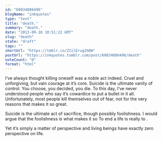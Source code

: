 ```yaml
---
id: "60834886496"
blogName: "inkquotes"
type: "text"
title: "death."
summary: "death."
date: "2013-09-10 10:51:22 GMT"
slug: "death"
state: "draft"
tags: ""
shortUrl: "https://tmblr.co/ZIilErug2hDW"
postUrl: "https://inkquotes.tumblr.com/post/60834886496/death"
noteCount: "0"
format: "html"
---
```


I’ve always thought killing oneself was a noble act indeed. Cruel and unforgiving, but vain courage at it’s core. Suicide is the ultimate vanity of control. You choose, you decided, you die. To this day, I’ve never understood people who say it’s cowardice to put a bullet in it all. Unfortunately, most people kill themselves out of fear, not for the very reasons that makes it so great.

Suicide is the ultimate act of sacrifice, though possibly foolishness. I would argue that the foolishness is what makes it so To end a life is really to .

Yet it’s simply a matter of perspective and living beings have exactly zero perspective on life.